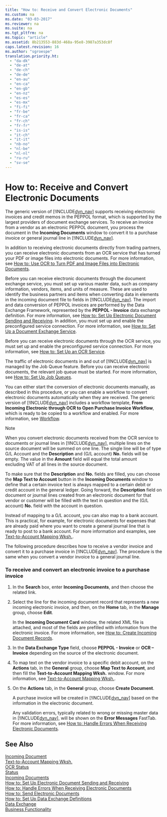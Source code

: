 ```yaml
---
title: "How to: Receive and Convert Electronic Documents"
ms.custom: na
ms.date: "03-03-2017"
ms.reviewer: na
ms.suite: na
ms.tgt_pltfrm: na
ms.topic: "article"
ms.assetid: 8b213553-883d-468a-95e8-3987a353dc8f
caps.latest.revision: 16
ms.author: "sgroespe"
translation.priority.ht: 
  - "da-dk"
  - "de-at"
  - "de-ch"
  - "de-de"
  - "en-au"
  - "en-ca"
  - "en-gb"
  - "en-nz"
  - "es-es"
  - "es-mx"
  - "fi-fi"
  - "fr-be"
  - "fr-ca"
  - "fr-ch"
  - "fr-fr"
  - "is-is"
  - "it-ch"
  - "it-it"
  - "nb-no"
  - "nl-be"
  - "nl-nl"
  - "ru-ru"
  - "sv-se"
---
```

# How to: Receive and Convert Electronic Documents
The generic version of [!INCLUDE[dyn_nav](../ApplicationDesign/includes/dyn_nav_md.md)] supports receiving electronic invoices and credit memos in the PEPPOL format, which is supported by the largest providers of document exchange services. To receive an invoice from a vendor as an electronic PEPPOL document, you process the document in the **Incoming Documents** window to convert it to a purchase invoice or general journal line in [!INCLUDE[dyn_nav](../ApplicationDesign/includes/dyn_nav_md.md)].  
  
 In addition to receiving electronic documents directly from trading partners, you can receive electronic documents from an OCR service that has turned your PDF or image files into electronic documents. For more information, see [How to: Use OCR to Turn PDF and Image Files into Electronic Documents](../BusinessFunctionality/DataExchange/how-to-use-ocr-to-turn-pdf-and-image-files-into-electronic-documents.md).  
  
 Before you can receive electronic documents through the document exchange service, you must set up various master data, such as company information, vendors, items, and units of measure. These are used to identify the business partners and items when converting data in elements in the incoming document file to fields in [!INCLUDE[dyn_nav](../ApplicationDesign/includes/dyn_nav_md.md)]. The import and data conversion of PEPPOL invoices are performed by the Data Exchange Framework, represented by the **PEPPOL \- Invoice** data exchange definition. For more information, see [How to: Set Up Electronic Document Sending and Receiving](../BusinessFunctionality/DataExchange/how-to-set-up-electronic-document-sending-and-receiving.md). In addition, you must set up and enable the preconfigured service connection. For more information, see [How to: Set Up a Document Exchange Service](../BusinessFunctionality/DataExchange/how-to-set-up-a-document-exchange-service.md).  
  
 Before you can receive electronic documents through the OCR service, you must set up and enable the preconfigured service connection. For more information, see [How to: Set Up an OCR Service](../BusinessFunctionality/DataExchange/how-to-set-up-an-ocr-service.md).  
  
 The traffic of electronic documents in and out of [!INCLUDE[dyn_nav](../ApplicationDesign/includes/dyn_nav_md.md)] is managed by the Job Queue feature. Before you can receive electronic documents, the relevant job queue must be started. For more information, see [How to: Set Up Job Queues](../SetupAndAdministration/how-to-set-up-job-queues.md).  
  
 You can either start the conversion of electronic documents manually, as described in this procedure, or you can enable a workflow to convert electronic documents automatically when they are received. The generic version of [!INCLUDE[dyn_nav](../ApplicationDesign/includes/dyn_nav_md.md)] includes a workflow template, **From Incoming Electronic through OCR to Open Purchase Invoice Workflow**, which is ready to be copied to a workflow and enabled. For more information, see [Workflow](../BusinessFunctionality/Workflow/workflow.md).  
  
> [!NOTE]  
>  When you convert electronic documents received from the OCR service to documents or journal lines in [!INCLUDE[dyn_nav](../ApplicationDesign/includes/dyn_nav_md.md)], multiple lines on the source document will be summed on one line. The single line will be of type G\/L Account and the **Description** and \(G\/L account\) **No.** fields will be empty. The value in the **Amount** field will equal the total amount excluding VAT of all lines in the source document.  
>   
>  To make sure that the **Description** and **No.** fields are filled, you can choose the **Map Text to Account** button in the **Incoming Documents** window to define that a certain invoice text is always mapped to a certain debit or credit account in the general ledger. Going forward, the **Description** field on document or journal lines created from an electronic document for that vendor or customer will be filled with the text in question and the \(G\/L account\) **No.** field with the account in question.  
>   
>  Instead of mapping to a G\/L account, you can also map to a bank account. This is practical, for example, for electronic documents for expenses that are already paid where you want to create a general journal line that is ready to post to a bank account. For more information and examples, see [Text\-to\-Account Mapping Wksh.](../Topic/\($%20N_1254%20Text-to-Account%20Mapping%20Wksh.%20$\).md).  
  
 The following procedure describes how to receive a vendor invoice and convert it to a purchase invoice in [!INCLUDE[dyn_nav](../ApplicationDesign/includes/dyn_nav_md.md)]. The procedure is the same when you convert a vendor invoice to a general journal line.  
  
### To receive and convert an electronic invoice to a purchase invoice  
  
1.  In the **Search** box, enter **Incoming Documents**, and then choose the related link.  
  
2.  Select the line for the incoming document record that represents a new incoming electronic invoice, and then, on the **Home** tab, in the **Manage** group, choose **Edit**.  
  
     In the **Incoming Document Card** window, the related XML file is attached, and most of the fields are prefilled with information from the electronic invoice. For more information, see [How to: Create Incoming Document Records](../BusinessFunctionality/IncomingDocuments/how-to-create-incoming-document-records.md).  
  
3.  In the **Data Exchange Type** field, choose **PEPPOL \- Invoice** or **OCR – Invoice** depending on the source of the electronic document.  
  
4.  To map text on the vendor invoice to a specific debit account, on the **Actions** tab, in the **General** group, choose **Map Text to Account**, and then fill the **Text\-to\-Account Mapping Wksh.** window. For more information, see [Text\-to\-Account Mapping Wksh.](../Topic/\($%20N_1254%20Text-to-Account%20Mapping%20Wksh.%20$\).md).  
  
5.  On the **Actions** tab, in the **General** group, choose **Create Document**.  
  
     A purchase invoice will be created in [!INCLUDE[dyn_nav](../ApplicationDesign/includes/dyn_nav_md.md)] based on the information in the electronic document.  
  
     Any validation errors, typically related to wrong or missing master data in [!INCLUDE[dyn_nav](../ApplicationDesign/includes/dyn_nav_md.md)], will be shown on the **Error Messages** FastTab. For more information, see [How to: Handle Errors When Receiving Electronic Documents](../BusinessFunctionality/IncomingDocuments/how-to-handle-errors-when-receiving-electronic-documents.md).  
  
## See Also  
 [Incoming Document](../Topic/\($%20N_189%20Incoming%20Document%20$\).md)   
 [Text\-to\-Account Mapping Wksh.](../Topic/\($%20N_1254%20Text-to-Account%20Mapping%20Wksh.%20$\).md)   
 [OCR Status](../Topic/\($%20T_130_32%20OCR%20Status%20$\).md)   
 [Status](../Topic/\($%20T_130_18%20Status%20$\).md)   
 [Incoming Documents](../BusinessFunctionality/IncomingDocuments/incoming-documents.md)   
 [How to: Set Up Electronic Document Sending and Receiving](../BusinessFunctionality/DataExchange/how-to-set-up-electronic-document-sending-and-receiving.md)   
 [How to: Handle Errors When Receiving Electronic Documents](../BusinessFunctionality/IncomingDocuments/how-to-handle-errors-when-receiving-electronic-documents.md)   
 [How to: Send Electronic Documents](../BusinessFunctionality/DataExchange/how-to-send-electronic-documents.md)   
 [How to: Set Up Data Exchange Definitions](../BusinessFunctionality/DataExchange/how-to-set-up-data-exchange-definitions.md)   
 [Data Exchange](../BusinessFunctionality/DataExchange/data-exchange.md)   
 [Business Functionality](../Topic/Business%20Functionality.md)